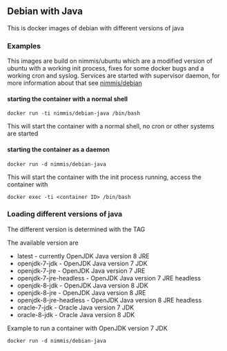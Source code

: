## Debian with Java

This is docker images of debian with different versions of java

### Examples

This images are build on nimmis/ubuntu which are a modified version of ubuntu with a working 
init process, fixes for some docker bugs and a working cron and syslog. Services are started with
supervisor daemon, for more information about that see [nimmis/debian](https://registry.hub.docker.com/u/nimmis/debian/)

#### starting the container with a normal shell

	docker run -ti nimmis/debian-java /bin/bash

This will start the container with a normal shell, no cron or other systems are started

#### starting the container as a daemon

	docker run -d nimmis/debian-java

This will start the container with the init process running, access the container with

	docker exec -ti <container ID> /bin/bash

### Loading different versions of java

The different version is determined with the TAG 

The available version are 

* latest - currently OpenJDK Java version 8 JRE
* openjdk-7-jdk          - OpenJDK Java version 7 JDK
* openjdk-7-jre          - OpenJDK Java version 7 JRE
* openjdk-7-jre-headless - OpenJDK Java version 7 JRE headless
* openjdk-8-jdk          - OpenJDK Java version 8 JDK
* openjdk-8-jre          - OpenJDK Java version 8 JRE
* openjdk-8-jre-headless - OpenJDK Java version 8 JRE headless
* oracle-7-jdk           - Oracle Java version 7 JDK
* oracle-8-jdk           - Oracle Java version 8 JDK

Example to run a container with OpenJDK version 7 JDK

	docker run -d nimmis/debian-java
